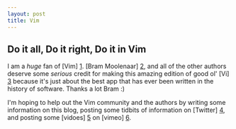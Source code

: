 ```yaml
---
layout: post
title: Vim
---
```

Do it all, Do it right, Do it in Vim
------------------------------------

I am a _huge_ fan of [Vim] [1].  [Bram Moolenaar] [2], and all of the other authors deserve some _serious_ credit for making this amazing edition of good ol' [Vi] [3] because it's just about the best app that has ever been written in the history of software.  Thanks a lot Bram :)

I'm hoping to help out the Vim community and the authors by writing some information on this blog, posting some tidbits of information on [Twitter] [4], and posting some [vidoes] [5] on [vimeo] [6].

  [1]: http://www.vim.org/ "Vim"
  [2]: http://www.moolenaar.net/ "Bram Moolenaar"
  [3]: http://en.wikipedia.org/wiki/Vi "Vi"
  [4]: http://twitter.com/derekwyatt "Twitter"
  [5]: http://vimeo.com/user1690209/videos "vidoes"
  [6]: http://vimeo.com "vimeo"
